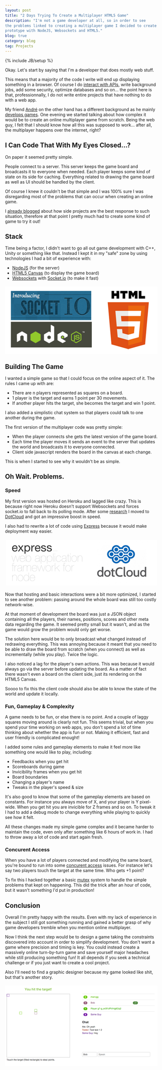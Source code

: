 ```yaml
---
layout: post
title: "2 Days Trying To Create a Multiplayer HTML5 Game"
description: "I'm not a game developer at all, so in order to see
the problems linked to creating a multiplayer game I decided to create a
prototype with NodeJS, Websockets and HTML5."
blog: true
category: blog
tag: Projects
---
```


{% include JB/setup %}

Okay. Let's start by saying that I'm a developer that does mostly web stuff.

This means that a majority of the code I write will end up displaying something in a browser.
Of course I do [interact with APIs](/2012/09/24/working-with-apis-facebook/), write background jobs, add some
security, optimize databases and so on... the point here is that, professionnally, I do not write
entire projects that have nothing to do with a web app.

My friend [André](http://www.andreberlemont.com/portfolio/) on the other hand
has a different background as he mainly [develops games](http://www.oneliferemains.com/).
One evening we started talking about how complex it would be to create an online multiplayer
game from scratch. Being the web guy, I felt that I should know how all this was supposed to work... after
all, the multiplayer happens over the internet, right?

## I Can Code That With My Eyes Closed...?

On paper it seemed pretty simple.

People connect to a server.
This server keeps the game board and broadcasts it to everyone when
needed. Each player keeps some kind of state on its side for caching.
Everything related to drawing the game board as well as UI should be
handled by the client.

Of course I knew it couldn't be that simple and I was 100% sure
I was disregarding most of the problems that can occur when creating an online game.

I [already blogged](/2012/01/09/start-working-on-your-side-project/) about how side projects are the best response to such
situation, therefore at that point I pretty much had to create some kind of game to try it out!

## Stack

Time being a factor, I didn't want to go all out game development with C++, Unity or
something like that. Instead I kept it in my "safe" zone by using
technologies I had a bit of experience with:

- [NodeJS](http://nodejs.org/) (for the server)
- [HTML5 Canvas](https://developer.mozilla.org/en-US/docs/HTML/Canvas/Tutorial) (to display the game board)
- [Websockets](http://en.wikipedia.org/wiki/WebSocket) with [Socket.io](http://socket.io/) (to make it fast)

<img src='/assets/blog/stackgame.png' alt='logos' style='margin:20px auto; display: block'/>

## Building The Game

I wanted a simple game so that I could focus on the online aspect of it.
The rules I came up with are:

- There are n players represented as squares on a board.
- 1 player is the target and earns 1 point per 30 movements.
- If another player hits the target, she becomes the target and win 1 point.

I also added a simplistic chat system so that players could talk
to one another during the game.

The first version of the multiplayer code was pretty simple:

- When the player connects she gets the latest version of the game board.
- Each time the player moves it sends an event to the server that
  updates the world and broadcasts it to everyone connected.
- Client side javascript renders the board in the canvas at each change.

This is when I started to see why it wouldn't be as simple.

## Oh Wait. Problems.

### Speed

My first version was hosted on Heroku and lagged like crazy. This is
because right now Heroku doesn't support Websockets and forces socket.io
to fall back to its polling mode. After some [research](https://github.com/joyent/node/wiki/Node-Hosting)
I moved to [DotCloud](https://www.dotcloud.com/) and got an impressive boost in speed.

I also had to rewrite a lot of code using [Express](http://expressjs.com/) because it would make
deployment way easier.

<img src='/assets/blog/morestackgaming.png' alt='logos' style='margin:20px auto; display: block'/>

Now that hosting and basic interactions were a bit more optimized, I started to see
another problem: passing around the whole board was still too costly
network-wise.

At that moment of development the board was just a JSON object containing
all the players, their names, positions, scores and other meta data
regarding the game. It seemed pretty small but it wasn't, and as the
game would grow the problem would only get worse.

The solution here would be to only broadcast what changed instead of
redrawing everything. This was annoying because it meant that you need to be able
to draw the board from scratch (when you connect) as well as
incrementally (while you play). Twice the logic.

I also noticed a lag for the player's own actions. This was because it
would always go via the server before updating the board. As a matter of
fact there wasn't even a board on the client side, just its rendering
on the HTML5 Canvas.

Soooo to fix this the client code should also be able to know the state of the world
and update it locally.

### Fun, Gameplay & Complexity

A game needs to be fun, or else there is no point. And a couple of laggy
squares moving around is clearly not fun. This seems trivial, but when
you spend your time working on web apps, you don't spend a lot of time thinking about
whether the app is fun or not. Making it efficient, fast and user friendly
is complicated enought!

I added some rules and gameplay elements to make it feel more like
something one would like to play, including:

- Feedbacks when you get hit
- Scoreboards during game
- Invicibility frames when you get hit
- Board boundaries
- Changing a player's name
- Tweaks in the player's speed & size

It's also good to know that some of the gameplay elements are based on constants.
For instance you always move of X, and your player is Y pixel-wide. When you get hit you
are invicible for Z frames and so on. To tweak it I had to add a debug
mode to change everything while playing to quickly see how it felt.

All these changes made my simple game complex and it became harder to maintain the code,
even only after something like 6 hours of work in.
I had to throw away a lot of code and start again fresh.

### Concurent Access

When you have a lot of players connected and modifying the same board,
you're bound to run into some [concurent access](http://en.wikipedia.org/wiki/Concurrency_control) issues.
For instance let's say two players touch the target at the same time.
Who gets +1 point?

To fix this I hacked together a basic
[mutex](http://en.wikipedia.org/wiki/Mutual_exclusion) system
to handle the simple problems that kept on happening. This did the trick
after an hour of code, but it wasn't something I'd put in production!

## Conclusion

Overall I'm pretty happy with the results.
Even with my lack of experience in the subject I still got
something running and gained a better grasp of why game developers
tremble when you mention online multiplayer.

Now I think the next step would be to design a game taking the
constraints discovered into account in order to simplify development. You don't want a
game where precision and timing is key.
You could instead create a massively online turn-by-turn game and
save yourself major headaches while still producing something fun! It all
depends if you seek a technical challenge or if you just want to create
a cool project.

Also I'll need to find a graphic designer because my game looked like shit, but
that's another story.

<img src='/assets/blog/screengame.png' alt='the game' style='margin:20px auto; display: block'/>

